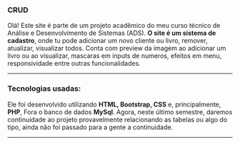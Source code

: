 ### CRUD
Olá! Este site é parte de um projeto acadêmico do meu curso técnico de Análise e Desenvolvimento de Sistemas (ADS). **O site é um sistema de cadastro**, onde tu pode adicionar um novo cliente ou livro, remover, atualizar, visualizar todos. Conta com preview da imagem ao adicionar um livro ou ao visualizar, mascaras em inputs de numeros, efeitos em menu, responsividade entre outras funcionalidades.

---

### Tecnologias usadas:
Ele foi desenvolvido utilizando **HTML, Bootstrap, CSS** e, principalmente, **PHP**, Fora o banco de dados **MySql**. Agora, neste último semestre, daremos continuidade ao projeto provavelmente relacionando as tabelas ou algo do tipo, ainda não foi passado para a gente a continuidade.

---



